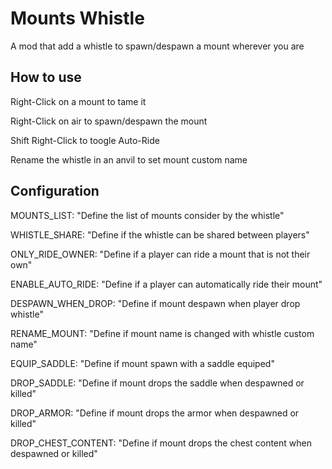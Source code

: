# Mounts Whistle
A mod that add a whistle to spawn/despawn a mount wherever you are

## How to use
Right-Click on a mount to tame it

Right-Click on air to spawn/despawn the mount

Shift Right-Click to toogle Auto-Ride

Rename the whistle in an anvil to set mount custom name

## Configuration
MOUNTS_LIST: "Define the list of mounts consider by the whistle"

WHISTLE_SHARE: "Define if the whistle can be shared between players"

ONLY_RIDE_OWNER: "Define if a player can ride a mount that is not their own"

ENABLE_AUTO_RIDE: "Define if a player can automatically ride their mount"

DESPAWN_WHEN_DROP: "Define if mount despawn when player drop whistle"

RENAME_MOUNT: "Define if mount name is changed with whistle custom name"

EQUIP_SADDLE: "Define if mount spawn with a saddle equiped"

DROP_SADDLE: "Define if mount drops the saddle when despawned or killed"

DROP_ARMOR: "Define if mount drops the armor when despawned or killed"

DROP_CHEST_CONTENT: "Define if mount drops the chest content when despawned or killed"
